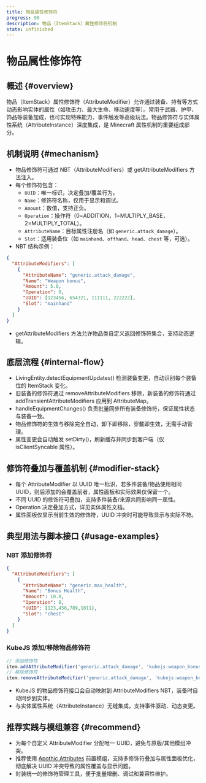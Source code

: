 ```yaml
---
title: 物品属性修饰符
progress: 90
description: 物品（ItemStack）属性修饰符机制
state: unfinished
---
```


# 物品属性修饰符

## 概述 {#overview}

物品（ItemStack）属性修饰符（AttributeModifier）允许通过装备、持有等方式动态影响实体的属性（如攻击力、最大生命、移动速度等）。常用于武器、护甲、饰品等装备加成，也可实现特殊能力、事件触发等高级玩法。物品修饰符与实体属性系统（AttributeInstance）深度集成，是 Minecraft 属性机制的重要组成部分。

## 机制说明 {#mechanism}

- 物品修饰符可通过 NBT（AttributeModifiers）或 getAttributeModifiers 方法注入。
- 每个修饰符包含：
  - `UUID`：唯一标识，决定叠加/覆盖行为。
  - `Name`：修饰符名称，仅用于显示和调试。
  - `Amount`：数值，支持正负。
  - `Operation`：操作符（0=ADDITION，1=MULTIPLY_BASE，2=MULTIPLY_TOTAL）。
  - `AttributeName`：目标属性注册名（如 `generic.attack_damage`）。
  - `Slot`：适用装备位（如 `mainhand`、`offhand`、`head`、`chest` 等，可选）。
- NBT 结构示例：

```json
{
  "AttributeModifiers": [
    {
      "AttributeName": "generic.attack_damage",
      "Name": "Weapon bonus",
      "Amount": 5.0,
      "Operation": 0,
      "UUID": [123456, 654321, 111111, 222222],
      "Slot": "mainhand"
    }
  ]
}
```

- getAttributeModifiers 方法允许物品类自定义返回修饰符集合，支持动态逻辑。

## 底层流程 {#internal-flow}

- LivingEntity.detectEquipmentUpdates() 检测装备变更，自动识别每个装备位的 ItemStack 变化。
- 旧装备的修饰符通过 removeAttributeModifiers 移除，新装备的修饰符通过 addTransientAttributeModifiers 应用到 AttributeMap。
- handleEquipmentChanges() 负责批量同步所有装备修饰符，保证属性状态与装备一致。
- 物品修饰符的生效与移除完全自动，卸下即移除，穿戴即生效，无需手动管理。
- 属性变更会自动触发 setDirty()，刷新缓存并同步到客户端（仅 isClientSyncable 属性）。

## 修饰符叠加与覆盖机制 {#modifier-stack}

- 每个 AttributeModifier 以 UUID 唯一标识，若多件装备/物品使用相同 UUID，则后添加的会覆盖前者，属性面板和实际效果仅保留一个。
- 不同 UUID 的修饰符可叠加，支持多件装备/来源共同影响同一属性。
- Operation 决定叠加方式，详见实体属性文档。
- 属性面板仅显示当前生效的修饰符，UUID 冲突时可能导致显示与实际不符。

## 典型用法与脚本接口 {#usage-examples}

### NBT 添加修饰符

```json
{
  "AttributeModifiers": [
    {
      "AttributeName": "generic.max_health",
      "Name": "Bonus Health",
      "Amount": 10.0,
      "Operation": 0,
      "UUID": [123,456,789,1011],
      "Slot": "chest"
    }
  ]
}
```

### KubeJS 添加/移除物品修饰符

```js
// 添加修饰符
item.addAttributeModifier('generic.attack_damage', 'kubejs:weapon_bonus', 5, 'addition', 'mainhand');
// 移除修饰符
item.removeAttributeModifier('generic.attack_damage', 'kubejs:weapon_bonus', 'mainhand');
```

- KubeJS 的物品修饰符接口会自动映射到 AttributeModifiers NBT，装备时自动同步到实体。
- 与实体属性系统（AttributeInstance）无缝集成，支持事件驱动、动态变更。

## 推荐实践与模组兼容 {#recommend}

- 为每个自定义 AttributeModifier 分配唯一 UUID，避免与原版/其他模组冲突。
- 推荐使用 [Apothic Attributes](https://www.curseforge.com/minecraft/mc-mods/apothic-attributes) 前置模组，支持多修饰符叠加与属性面板优化，彻底解决 UUID 冲突导致的属性覆盖与显示问题。
- 封装统一的修饰符管理工具，便于批量增删、调试和兼容性维护。